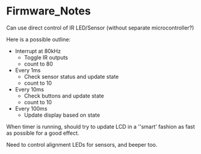# Firmware_Notes
Can use direct control of IR LED/Sensor (without separate microcontroller?)

Here is a possible outline:

 * Interrupt at 80kHz
   * Toggle IR outputs
   * count to 80
 * Every 1ms
   * Check sensor status and update state
   * count to 10
 * Every 10ms
   * Check buttons and update state
   * count to 10
 * Every 100ms
   * Update display based on state

When timer is running, should try to update LCD in a ''smart' fashion
as fast as possible for a good effect.

Need to control alignment LEDs for sensors, and beeper too.




